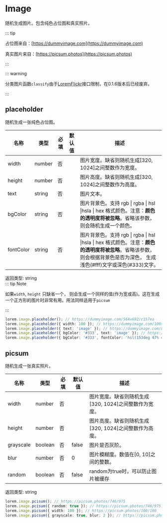 # Image

随机生成图片。包含纯色占位图和真实照片。

::: tip

占位图来自：[https://dummyimage.com](https://dummyimage.com)

真实图片来自：[https://picsum.photos](https://picsum.photos)

:::

::: warning

分类图片函数`classify`由于[LoremFlickr](https://loremflickr.com/)接口限制，在0.1.6版本后已经废弃。

:::

## placeholder

随机生成一张纯色占位图。

| 名称 | 类型 | 必填 | 默认值 | 描述 |
| --- | --- | --- | --- | --- |
| width | number | 否 |  | 图片宽度。缺省则随机生成[320, 1024]之间整数作为宽度。 |
| height | number | 否 |  | 图片高度。缺省则随机生成[320, 1024]之间整数作为高度。 |
| text | string | 否 |  | 图片文本。 |
| bgColor | string | 否 |  | 图片背景色。支持 rgb \| rgba \| hsl \|hsla \| hex 格式颜色。注意：**颜色的透明度将被忽略**。省略该参数，则会随机生成一个颜色。 |
| fontColor | string | 否 |  | 图片背景色。支持 rgb \| rgba \| hsl \|hsla \| hex 格式颜色。注意：**颜色的透明度将被忽略**。省略该参数，则会根据背景色是否为深色， 生成浅色(#fff)文字或深色(#333)文字。 |

返回类型: string  
::: tip Note

如果`width`, `height` 只缺省一个， 则会生成一个同样的值(作为宽或高)。这在生成一个正方形的图片时非常有用。用法同样适用于`picsum`

:::

```ts
lorem.image.placeholder(); // https://dummyimage.com/564x692/c157ea
lorem.image.placeholder({ width: 100 }); // https://dummyimage.com/100x100/85ba73
lorem.image.placeholder({ text: 'image' }); // https://dummyimage.com/835x642/e2e3c4/333333&text=image
lorem.image.placeholder({ bgColor: '#333', text: 'image' }); // https://dummyimage.com/461x994/333/ffffff&text=image
lorem.image.placeholder({ bgColor: '#333', fontColor: 'hsl(153deg 47% 49%)', text: 'image' }); // https://dummyimage.com/871x445/333/42b883&text=image
```

## picsum

随机生成一张真实照片。

| 名称      | 类型    | 必填 | 默认值 | 描述                                                  |
| --------- | ------- | ---- | ------ | ----------------------------------------------------- |
| width     | number  | 否   |        | 图片宽度。缺省则随机生成[320, 1024]之间整数作为宽度。 |
| height    | number  | 否   |        | 图片高度。缺省则随机生成[320, 1024]之间整数作为高度。 |
| grayscale | boolean | 否   | false  | 图片是否灰阶。                                        |
| blur      | number  | 否   | 0      | 图片模糊度。数值在[0, 10]之间的整数。                 |
| random    | boolean | 否   | false  | random为true时，可以防止图片被缓存                    |

返回类型: string

```ts
lorem.image.pcisum(); // https://picsum.photos/746/975
lorem.image.pcisum({ random: true }); // https://picsum.photos/746/975?random=21343
lorem.image.picsum({ width: 100 }); // https://picsum.photos/100/100
lorem.image.picsum({ grayscale: true, blur: 2 }); // https://picsum.photos/958/676?grayscale&blur=2
```
